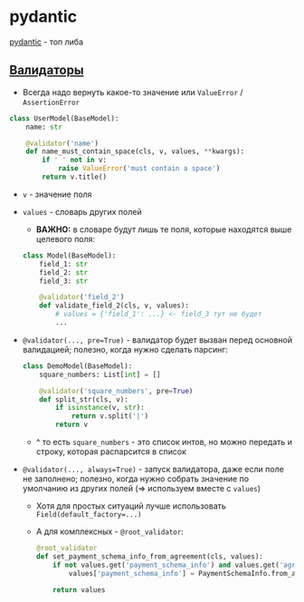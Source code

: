 # pydantic

[pydantic]() - топ либа

## [Валидаторы](https://docs.pydantic.dev/usage/validators/)

- Всегда надо вернуть какое-то значение или `ValueError` / `AssertionError`

```python
class UserModel(BaseModel):
    name: str

    @validator('name')
    def name_must_contain_space(cls, v, values, **kwargs):
        if ' ' not in v:
            raise ValueError('must contain a space')
        return v.title()
```

- `v` - значение поля
- `values` - словарь других полей
    - **ВАЖНО:** в словаре будут лишь те поля, которые находятся выше целевого поля:

    ```python
    class Model(BaseModel):
        field_1: str
        field_2: str
        field_3: str
    
        @validator('field_2')
        def validate_field_2(cls, v, values):
            # values = {'field_1': ...} <- field_3 тут не будет
            ...
    ```

- `@validator(..., pre=True)` - валидатор будет вызван перед основной валидацией; полезно, когда нужно сделать парсинг:

    ```python
    class DemoModel(BaseModel):
        square_numbers: List[int] = []
    
        @validator('square_numbers', pre=True)
        def split_str(cls, v):
            if isinstance(v, str):
                return v.split('|')
            return v
    ```

    - ^ то есть `square_numbers` - это список интов, но можно передать и строку, которая распарсится в список
- `@validator(..., always=True)` - запуск валидатора, даже если поле не заполнено; полезно, когда нужно собрать значение по
  умолчанию из
  других полей (=> используем вместе с `values`)
    - Хотя для простых ситуаций лучше использовать `Field(default_factory=...)`
    - А для комплексных - `@root_validator`:

      ```python
      @root_validator
      def set_payment_schema_info_from_agreement(cls, values):
          if not values.get('payment_schema_info') and values.get('agreement'):
              values['payment_schema_info'] = PaymentSchemaInfo.from_agreement(values['agreement'])
    
          return values 
      ```
  
